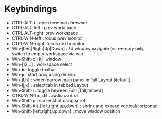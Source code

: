 Keybindings
===========

 * CTRL-ALT-t    : open terminal / browser
 * CTRL-ALT-left : prev workspace
 * CTRL-ALT-right: prev workspace
 * CTRL-WIN-left : focus prev monitor
 * CTRL-WIN-right: focus next monitor
 * Win-[Left|Right|Up|Down] : 2d window navigate (non-empty only, switch to empty workspace via win-<num>
 * Win-Shift-c   : kill window
 * Win-[12...]   : workspace select
 * Win-b         : toggle toolbar
 * Win-p         : start prog using dmenu
 * Win-[l,h]     : widen/narrow main panel in Tall Layout (default)
 * Win-[j,k]     : select tab in tabbed Layout 
 * Win-Shift-l   : toggle beween Full-[Tall,tabbed]
 * CTRL-WIN-[m,j,k] : audio control
 * Win-Shift-p   : screenshot using scrot
 * Win-Shift-Alt-[left,right,up,down] : shrink and expand vertical/horizontal 
 * Win-Shift-[left,right,up,down] : move window position

